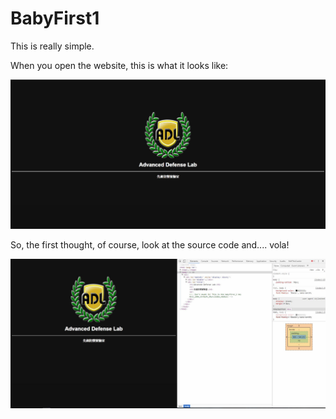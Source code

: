 # BabyFirst1

This is really simple.

When you open the website, this is what it looks like:

![img](BabyFirst.JPG)

So, the first thought, of course, look at the source code and.... vola!

![img2](BabyFirst1-SOL.JPG)

